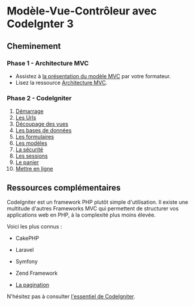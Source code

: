 # Modèle-Vue-Contrôleur avec CodeIgnter 3

## Cheminement

### Phase 1 - Architecture MVC

* Assistez à [la présentation du modèle MVC](reveal_mvc/index.html) par votre formateur. 
* Lisez la ressource [Architecture MVC](8_Architecture_MVC.pdf).  

### Phase 2 - CodeIgniter

1. [Démarrage](CI_01_Demarrage.html)	 
2. [Les Urls](CI_02_Urls.html)
2. [Découpage des vues](CI_02-1_Decoupage_vues.html)
3. [Les bases de données](CI_03_Bases_de_donnees.html)
4. [Les formulaires](CI_04_Formulaires.html)
5. [Les modèles](CI_05_Modeles.html)	
6. [La sécurité](CI_06_Securite.html)	
7. [Les sessions](CI_07_Sessions.html)		
8. [Le panier](CI_08_panier.html)	
9. [Mettre en ligne](CI_09_publier.html)	

## Ressources complémentaires

CodeIgniter est un framework PHP plutôt simple d'utilisation. Il existe une multitude d'autres Frameworks MVC qui permettent de structurer vos applications web en PHP, à la complexité plus moins élevée. 

Voici les plus connus : 

* CakePHP
* Laravel
* Symfony
* Zend Framework

* [La pagination](CI10_pagination.html)	

N'hésitez pas à consulter [l'essentiel de CodeIgniter](CI_Essentiel.html).

